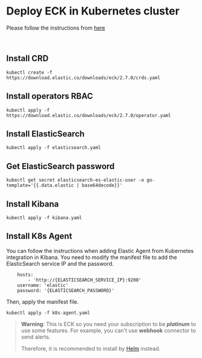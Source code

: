 # Deploy ECK in Kubernetes cluster
Please follow the instructions from [here](https://www.elastic.co/guide/en/cloud-on-k8s/current/k8s-deploy-eck.html)

&nbsp;

## Install CRD
```
kubectl create -f https://download.elastic.co/downloads/eck/2.7.0/crds.yaml
```

## Install operators RBAC
```
kubectl apply -f https://download.elastic.co/downloads/eck/2.7.0/operator.yaml
```

## Install ElasticSearch
```
kubectl apply -f elasticsearch.yaml
```

## Get ElasticSearch password
```
kubectl get secret elasticsearch-es-elastic-user -o go-template='{{.data.elastic | base64decode}}'
```

## Install Kibana
```
kubectl apply -f kibana.yaml
```

## Install K8s Agent
You can follow the instructions when adding Elastic Agent from Kubernetes integration in Kibana.
You need to modify the manifest file to add the ElasticSearch service IP and the password.

```
    hosts:
        - 'http://{ELASTICSEARCH_SERVICE_IP}:9200'
    username: 'elastic'
    password: '{ELASTICSEARCH_PASSWORD}'
```

Then, apply the manifest file.

```
kubectl apply -f k8s-agent.yaml
```

> **Warning**: This is ECK so you need your subscription to be ***platinum*** to use some features. For example, you can't use **webhook** connector to send alerts.
> 
> Therefore, it is recommended to install by [Helm](Kubernetes-Security/tree/main/Doc/Installation/Helm) instead.



